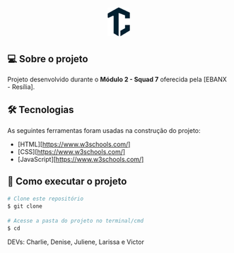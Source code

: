 <div >
<h1 align="center">
    <img alt="Tomorrow's Code" title="#Tomorrow's Code" src="./assets/logo.svg" width=50px"/>
</h1>

## 💻 Sobre o projeto


</p>

Projeto desenvolvido durante o **Módulo 2 - Squad 7** oferecida pela [EBANX - Resília].

## 🛠 Tecnologias

As seguintes ferramentas foram usadas na construção do projeto:

- [HTML][https://www.w3schools.com/]
- [CSS][https://www.w3schools.com/]
- [JavaScript][https://www.w3schools.com/]

## 🚀 Como executar o projeto
```bash
# Clone este repositório
$ git clone 

# Acesse a pasta do projeto no terminal/cmd
$ cd 
```

DEVs: Charlie, Denise, Juliene, Larissa e Victor

</div>
